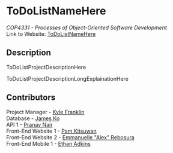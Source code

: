 # ToDoListNameHere
*COP4331 - Processes of Object-Oriented Software Development*
<br> Link to Website: [ToDoListNameHere](ToDoListLinkHere)

## Description
ToDoListProjectDescriptionHere

ToDoListProjectDescriptionLongExplainationHere

## Contributors
Project Manager - [Kyle Franklin](https://github.com/KyleFranklin)
<br> Database - [James Ko](https://github.com/JamesKo51)
<br> API 1 - [Pranav Nair](https://github.com/pranavjnair123)
<br> Front-End Website 1 - [Pam Kitsuwan](https://github.com/sspamss)
<br> Front-End Website 2 - [Emmanuelle "Alex" Rebosura](https://github.com/justarandomidiot1)
<br> Front-End Mobile 1 - [Ethan Adkins](https://github.com/EthanAdkins)